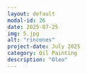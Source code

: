 ```yaml
---
layout: default
modal-id: 26
date: 2025-07-25
img: 5.jpg
alt: "rincones"
project-date: July 2025
category: Oil Painting
description: "Oleo"
---
```


